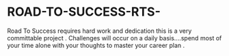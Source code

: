 # ROAD-TO-SUCCESS-RTS-
Road To Success requires hard work and dedication this is a very committable project .
Challenges will occur on a daily basis....spend most of your time alone with your thoughts to master your career plan .
